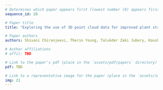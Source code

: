 ```yaml
---
# Determines which paper appears first (lowest number (0) appears first)
sequence_id: 20

# Paper title
title: "Exploring the use of 3D point cloud data for improved plant stress rating (Poster)"

# Paper authors
authors: Shivani Chiranjeevi, Therin Young, Talukder Zaki Jubery, Koushik Nagasubramanian, Soumik Sarkar, Asheesh K Singh, Arti Singh, Baskar Ganapathysubramanian

# Author affiliations
# affil: TBD

# Link to the paper's pdf (place in the `assets/pdf/papers` directory)
pdf: TBD

# Link to a representative image for the paper (place in the `assets/img/papers` directory)
img: 21
---
```

